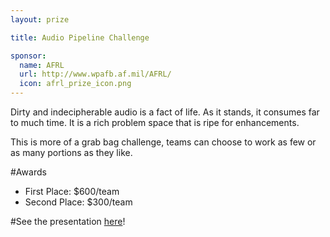 ```yaml
---
layout: prize 

title: Audio Pipeline Challenge

sponsor:
  name: AFRL
  url: http://www.wpafb.af.mil/AFRL/
  icon: afrl_prize_icon.png
---
```

Dirty and indecipherable audio is a fact of life. As it stands, it consumes far to much time. It is a rich problem space that is ripe for enhancements.

This is more of a grab bag challenge, teams can choose to work as few or as many portions as they like.

#Awards

* First Place: $600/team
* Second Place: $300/team

#See the presentation [here](../../assets/files/AudioProcessingChallenge.pdf)!
